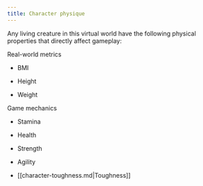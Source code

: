 ```yaml
---
title: Character physique
---
```


Any living creature in this virtual world have the following physical properties that directly affect gameplay:

Real-world metrics

  * BMI

  * Height

  * Weight

Game mechanics

  * Stamina

  * Health

  * Strength

  * Agility

  * [[character-toughness.md|Toughness]]